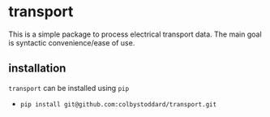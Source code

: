 # transport

This is a simple package to process electrical transport data. The main goal is syntactic convenience/ease of use.

## installation

`transport` can be installed using `pip`
 - `pip install git@github.com:colbystoddard/transport.git`
